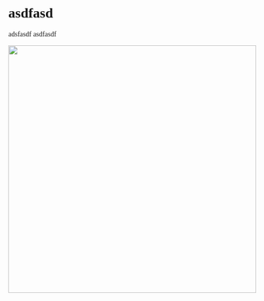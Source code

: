 <!DOCTYPE html>
<html>
  <head>
    <style>
      img {
        width: 500px;
      }
      body {
        font-family: "Century Gothic";
      }
    </style>
  </head>
  <body>
  <h1>asdfasd</h1>
  <p>adsfasdf asdfasdf</p>
  <img src="https://static.interestingengineering.com/images/JULY/sizes/beluga_airbus_resize_md.jpg">
  </body>
</html>
